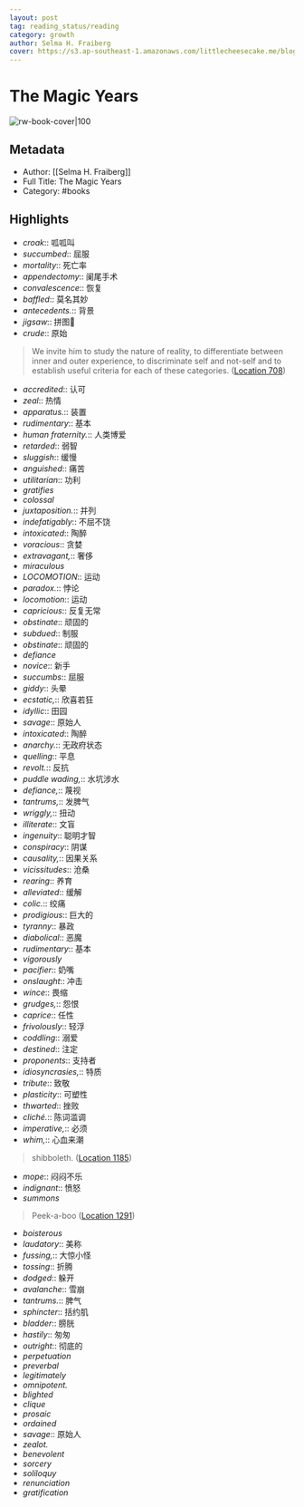 ```yaml
---
layout: post
tag: reading_status/reading
category: growth
author: Selma H. Fraiberg
cover: https://s3.ap-southeast-1.amazonaws.com/littlecheesecake.me/blog-post/books/The_Magic_Years.jpg
---
```


# The Magic Years

![rw-book-cover|100](https://images-na.ssl-images-amazon.com/images/I/51QoeYhXwwL._SL200_.jpg)

## Metadata
- Author: [[Selma H. Fraiberg]]
- Full Title: The Magic Years
- Category: #books

## Highlights
 - *croak*:: 呱呱叫 
 - *succumbed*:: 屈服 
 - *mortality*:: 死亡率 
 - *appendectomy*:: 阑尾手术 
 - *convalescence*:: 恢复 
 - *baffled*:: 莫名其妙 
 - *antecedents.*:: 背景 
 - *jigsaw*:: 拼图🧩 
 - *crude*:: 原始 
 
 >We invite him to study the nature of reality, to differentiate between inner and outer experience, to discriminate self and not-self and to establish useful criteria for each of these categories.  ([Location 708](https://readwise.io/to_kindle?action=open&asin=B00V3L8YR6&location=708))

 - *accredited*:: 认可 
 - *zeal*:: 热情 
 - *apparatus.*:: 装置 
 - *rudimentary*:: 基本 
 - *human fraternity.*:: 人类博爱 
 - *retarded*:: 弱智 
 - *sluggish*:: 缓慢 
 - *anguished*:: 痛苦 
 - *utilitarian*:: 功利 
 - *gratifies*
 - *colossal*
 - *juxtaposition.*:: 并列 
 - *indefatigably*:: 不屈不饶 
 - *intoxicated*:: 陶醉 
 - *voracious*:: 贪婪 
 - *extravagant,*:: 奢侈 
 - *miraculous*
 - *LOCOMOTION*:: 运动 
 - *paradox.*:: 悖论 
 - *locomotion*:: 运动 
 - *capricious*:: 反复无常 
 - *obstinate*:: 顽固的 
 - *subdued*:: 制服 
 - *obstinate*:: 顽固的 
 - *defiance*
 - *novice*:: 新手 
 - *succumbs*:: 屈服 
 - *giddy*:: 头晕 
 - *ecstatic,*:: 欣喜若狂 
 - *idyllic*:: 田园 
 - *savage*:: 原始人 
 - *intoxicated*:: 陶醉 
 - *anarchy.*:: 无政府状态 
 - *quelling*:: 平息 
 - *revolt.*:: 反抗 
 - *puddle wading,*:: 水坑涉水 
 - *defiance,*:: 蔑视 
 - *tantrums,*:: 发脾气 
 - *wriggly,*:: 扭动 
 - *illiterate*:: 文盲 
 - *ingenuity*:: 聪明才智 
 - *conspiracy*:: 阴谋 
 - *causality,*:: 因果关系 
 - *vicissitudes*:: 沧桑 
 - *rearing*:: 养育 
 - *alleviated*:: 缓解 
 - *colic.*:: 绞痛 
 - *prodigious*:: 巨大的 
 - *tyranny*:: 暴政 
 - *diabolical*:: 恶魔 
 - *rudimentary*:: 基本 
 - *vigorously*
 - *pacifier*:: 奶嘴 
 - *onslaught*:: 冲击 
 - *wince*:: 畏缩 
 - *grudges,*:: 怨恨 
 - *caprice*:: 任性 
 - *frivolously*:: 轻浮 
 - *coddling*:: 溺爱 
 - *destined*:: 注定 
 - *proponents*:: 支持者 
 - *idiosyncrasies,*:: 特质 
 - *tribute*:: 致敬 
 - *plasticity*:: 可塑性 
 - *thwarted*:: 挫败 
 - *cliché.*:: 陈词滥调 
 - *imperative,*:: 必须 
 - *whim,*:: 心血来潮 
 
 >shibboleth.  ([Location 1185](https://readwise.io/to_kindle?action=open&asin=B00V3L8YR6&location=1185))

 - *mope*:: 闷闷不乐 
 - *indignant*:: 愤怒 
 - *summons*
 
 >Peek-a-boo  ([Location 1291](https://readwise.io/to_kindle?action=open&asin=B00V3L8YR6&location=1291))

 - *boisterous*
 - *laudatory*:: 美称 
 - *fussing,*:: 大惊小怪 
 - *tossing*:: 折腾 
 - *dodged*:: 躲开 
 - *avalanche*:: 雪崩 
 - *tantrums.*:: 脾气 
 - *sphincter*:: 括约肌 
 - *bladder*:: 膀胱 
 - *hastily*:: 匆匆 
 - *outright*:: 彻底的 
 - *perpetuation*
 - *preverbal*
 - *legitimately*
 - *omnipotent.*
 - *blighted*
 - *clique*
 - *prosaic*
 - *ordained*
 - *savage*:: 原始人 
 - *zealot.*
 - *benevolent*
 - *sorcery*
 - *soliloquy*
 - *renunciation*
 - *gratification*

